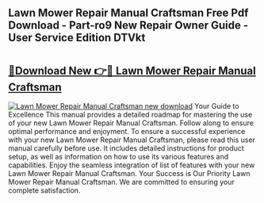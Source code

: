 ## Lawn Mower Repair Manual Craftsman Free Pdf Download - Part-ro9 New Repair Owner Guide - User Service Edition DTVkt

# <h2><a href="http://bc63780.oget.top/?id=Lawn+Mower+Repair+Manual+Craftsman">🔗Download New 👉🔴 Lawn Mower Repair Manual Craftsman</a></h2>

[![Lawn Mower Repair Manual Craftsman new download](https://i.imgur.com/5g1atiW.png)](http://bc63780.oget.top/?id=Lawn+Mower+Repair+Manual+Craftsman)
Your Guide to Excellence This manual provides a detailed roadmap for mastering the use of your new Lawn Mower Repair Manual Craftsman. Follow along to ensure optimal performance and enjoyment. To ensure a successful experience with your new Lawn Mower Repair Manual Craftsman, please read this user manual carefully before use. It includes detailed instructions for product setup, as well as information on how to use its various features and capabilities. Enjoy the seamless integration of list of features with your new Lawn Mower Repair Manual Craftsman. Your Success is Our Priority Lawn Mower Repair Manual Craftsman. We are committed to ensuring your complete satisfaction.
